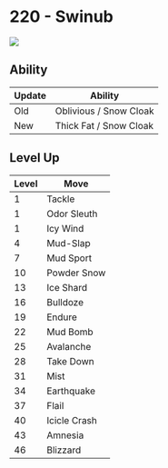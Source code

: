 # 220 - Swinub
![][220]

## Ability

Update | Ability
---    | ---
Old    | Oblivious / Snow Cloak
New    | Thick Fat / Snow Cloak

## Level Up

Level | Move
---   | ---
  1   | Tackle
  1   | Odor Sleuth
  1   | Icy Wind
  4   | Mud-Slap
  7   | Mud Sport
 10   | Powder Snow
 13   | Ice Shard
 16   | Bulldoze
 19   | Endure
 22   | Mud Bomb
 25   | Avalanche
 28   | Take Down
 31   | Mist
 34   | Earthquake
 37   | Flail
 40   | Icicle Crash
 43   | Amnesia
 46   | Blizzard

[220]: ../img/pokemon/220.png
